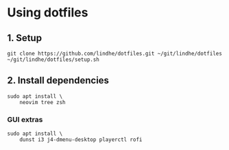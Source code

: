 # Using dotfiles

## 1. Setup

```shell
git clone https://github.com/lindhe/dotfiles.git ~/git/lindhe/dotfiles
~/git/lindhe/dotfiles/setup.sh
```

## 2. Install dependencies

```shell
sudo apt install \
    neovim tree zsh
```

### GUI extras

```shell
sudo apt install \
    dunst i3 j4-dmenu-desktop playerctl rofi
```
